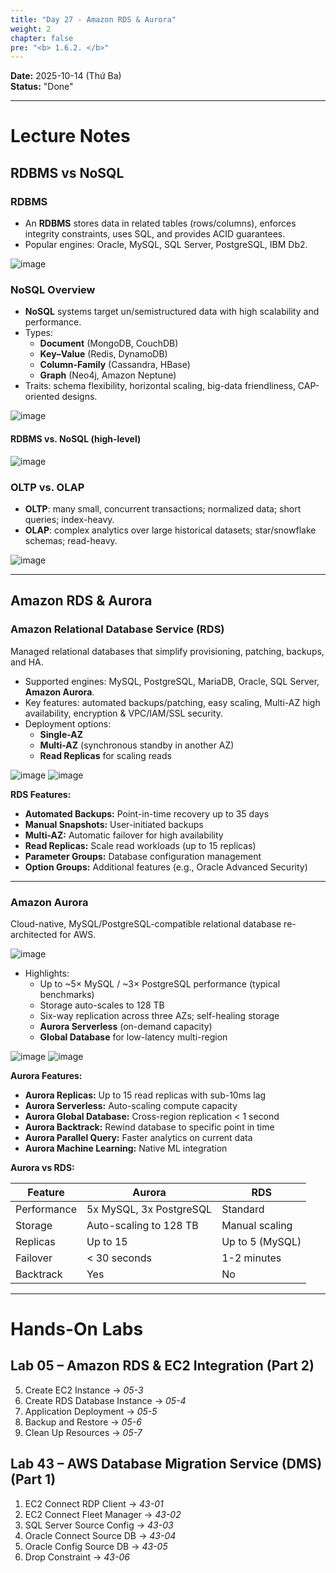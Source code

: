 ```yaml
---
title: "Day 27 - Amazon RDS & Aurora"
weight: 2
chapter: false
pre: "<b> 1.6.2. </b>"
---
```


**Date:** 2025-10-14 (Thứ Ba)  
**Status:** "Done"  

---

# **Lecture Notes**

## RDBMS vs NoSQL

### RDBMS

- An **RDBMS** stores data in related tables (rows/columns), enforces integrity constraints, uses SQL, and provides ACID guarantees.
- Popular engines: Oracle, MySQL, SQL Server, PostgreSQL, IBM Db2.

![image](/images/1-Worklog/Week6/image%204.png)

### NoSQL Overview

- **NoSQL** systems target un/semistructured data with high scalability and performance.
- Types:
  - **Document** (MongoDB, CouchDB)
  - **Key–Value** (Redis, DynamoDB)
  - **Column-Family** (Cassandra, HBase)
  - **Graph** (Neo4j, Amazon Neptune)
- Traits: schema flexibility, horizontal scaling, big-data friendliness, CAP-oriented designs.

![image](/images/1-Worklog/Week6/image%205.png)

#### RDBMS vs. NoSQL (high-level)

![image](/images/1-Worklog/Week6/image%206.png)

### OLTP vs. OLAP

- **OLTP**: many small, concurrent transactions; normalized data; short queries; index-heavy.
- **OLAP**: complex analytics over large historical datasets; star/snowflake schemas; read-heavy.

![image](/images/1-Worklog/Week6/image%207.png)

---

## Amazon RDS & Aurora

### Amazon Relational Database Service (RDS)

Managed relational databases that simplify provisioning, patching, backups, and HA.

- Supported engines: MySQL, PostgreSQL, MariaDB, Oracle, SQL Server, **Amazon Aurora**.
- Key features: automated backups/patching, easy scaling, Multi-AZ high availability, encryption & VPC/IAM/SSL security.
- Deployment options:
  - **Single-AZ**
  - **Multi-AZ** (synchronous standby in another AZ)
  - **Read Replicas** for scaling reads

![image](/images/1-Worklog/Week6/image%208.png)
![image](/images/1-Worklog/Week6/image%209.png)

**RDS Features:**

- **Automated Backups:** Point-in-time recovery up to 35 days
- **Manual Snapshots:** User-initiated backups
- **Multi-AZ:** Automatic failover for high availability
- **Read Replicas:** Scale read workloads (up to 15 replicas)
- **Parameter Groups:** Database configuration management
- **Option Groups:** Additional features (e.g., Oracle Advanced Security)

---

### Amazon Aurora

Cloud-native, MySQL/PostgreSQL-compatible relational database re-architected for AWS.

![image](/images/1-Worklog/Week6/image%2010.png)

- Highlights:
  - Up to ~5× MySQL / ~3× PostgreSQL performance (typical benchmarks)
  - Storage auto-scales to 128 TB
  - Six-way replication across three AZs; self-healing storage
  - **Aurora Serverless** (on-demand capacity)
  - **Global Database** for low-latency multi-region

![image](/images/1-Worklog/Week6/image%2011.png)
![image](/images/1-Worklog/Week6/image%2012.png)

**Aurora Features:**

- **Aurora Replicas:** Up to 15 read replicas with sub-10ms lag
- **Aurora Serverless:** Auto-scaling compute capacity
- **Aurora Global Database:** Cross-region replication < 1 second
- **Aurora Backtrack:** Rewind database to specific point in time
- **Aurora Parallel Query:** Faster analytics on current data
- **Aurora Machine Learning:** Native ML integration

**Aurora vs RDS:**

| Feature | Aurora | RDS |
|---------|--------|-----|
| Performance | 5x MySQL, 3x PostgreSQL | Standard |
| Storage | Auto-scaling to 128 TB | Manual scaling |
| Replicas | Up to 15 | Up to 5 (MySQL) |
| Failover | < 30 seconds | 1-2 minutes |
| Backtrack | Yes | No |

---

# **Hands-On Labs**

## Lab 05 – Amazon RDS & EC2 Integration (Part 2)

5. Create EC2 Instance → *05-3*  
6. Create RDS Database Instance → *05-4*  
7. Application Deployment → *05-5*  
8. Backup and Restore → *05-6*  
9. Clean Up Resources → *05-7*

## Lab 43 – AWS Database Migration Service (DMS) (Part 1)

1. EC2 Connect RDP Client → *43-01*  
2. EC2 Connect Fleet Manager → *43-02*  
3. SQL Server Source Config → *43-03*  
4. Oracle Connect Source DB → *43-04*  
5. Oracle Config Source DB → *43-05*  
6. Drop Constraint → *43-06*
